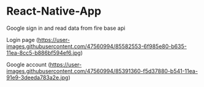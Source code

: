 # React-Native-App
Google sign in and read data from fire base api

Login page (https://user-images.githubusercontent.com/47560994/85582553-6f985e80-b635-11ea-8cc5-b886bf594ef6.jpg)



Google account 
(https://user-images.githubusercontent.com/47560994/85391360-f5d37880-b541-11ea-91e9-3deeda783a2e.jpg)
